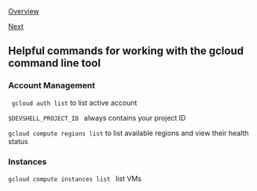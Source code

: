 [Overview](https://github.com/paulowe/gcp/blob/main/readme.md)

[Next](https://github.com/paulowe/gcp/blob/main/gcp-core-infrastructure/gsutil.md)

## Helpful commands for working with the gcloud command line tool

### Account Management

``` gcloud auth list``` to list active account

```$DEVSHELL_PROJECT_ID ``` always contains your project ID

```gcloud compute regions list``` to list available regions and view their health status

### Instances

 ```gcloud compute instances list ``` list VMs



